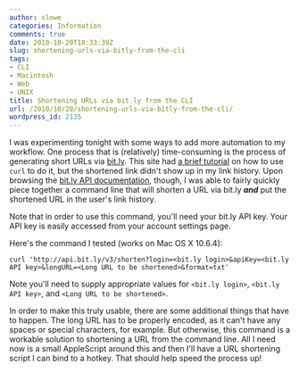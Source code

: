 ```yaml
---
author: slowe
categories: Information
comments: true
date: 2010-10-20T18:33:39Z
slug: shortening-urls-via-bitly-from-the-cli
tags:
- CLI
- Macintosh
- Web
- UNIX
title: Shortening URLs via bit.ly from the CLI
url: /2010/10/20/shortening-urls-via-bitly-from-the-cli/
wordpress_id: 2135
---
```


I was experimenting tonight with some ways to add more automation to my workflow. One process that is (relatively) time-consuming is the process of generating short URLs via [bit.ly](http://bit.ly). This site had [a brief tutorial](http://nnutter.com/2009/03/automate-bitly-with-applescript/) on how to use `curl` to do it, but the shortened link didn't show up in my link history. Upon browsing the [bit.ly API documentation](http://code.google.com/p/bitly-api/wiki/ApiDocumentation), though, I was able to fairly quickly piece together a command line that will shorten a URL via bit.ly _**and**_ put the shortened URL in the user's link history.

Note that in order to use this command, you'll need your bit.ly API key. Your API key is easily accessed from your account settings page.

Here's the command I tested (works on Mac OS X 10.6.4):

	curl 'http://api.bit.ly/v3/shorten?login=<bit.ly login>&apiKey=<bit.ly API key>&longURL=<Long URL to be shortened>&format=txt'

Note you'll need to supply appropriate values for `<bit.ly login>`, `<bit.ly API key>`, and `<Long URL to be shortened>`.

In order to make this truly usable, there are some additional things that have to happen. The long URL has to be properly encoded, as it can't have any spaces or special characters, for example. But otherwise, this command is a workable solution to shortening a URL from the command line. All I need now is a small AppleScript around this and then I'll have a URL shortening script I can bind to a hotkey. That should help speed the process up!
